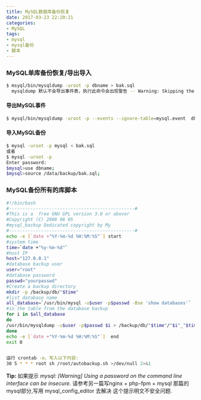 ```yaml
---
title: MySQL数据库备份恢复
date: 2017-03-23 22:20:21
categories:
- MySQL
tags:
- mysql
- mysql备份
- 脚本
---
```

<!-- more -->
### MySQL单库备份恢复/导出导入

```bash
$ msyql/bin/mysqldump -uroot -p dbname > bak.sql
  mysqldump 默认不会导出事件表，执行此命令会出现警告 -- Warning: Skipping the data of table mysql.event. Specify the --events option explicitly
```

#### 导出MySQL事件

```bash
$ mysql/bin/mysqldump -uroot -p --events --ignore-table=mysql.event  dbname > bak.sql 
```

#### 导入MySQL备份

```bash
$ mysql -uroot -p mysql < bak.sql
或者
$ mysql -uroot -p
Enter password:
$mysql>use dbname;
$mysql>source /data/backup/bak.sql;
```

### MySQL备份所有的库脚本

```sh
#!/bin/bash
#-----------------------------------------------#
#This is a  free GNU GPL version 3.0 or abover
#Copyright (C) 2008 06 05
#mysql_backup Dedicated copyright by My
#-----------------------------------------------#
echo -e [`date +"%Y-%m-%d %H:%M:%S"`] start
#system time
time=`date +"%y-%m-%d"`
#host IP
host="127.0.0.1"
#database backup user
user="root"
#database password
passwd="yourpasswd"
#Create a backup directory
mkdir -p /backup/db/"$time"
#list database name
all_database=`/usr/bin/mysql -u$user -p$passwd -Bse 'show databases'`
#in the table from the database backup
for i in $all_database
do
/usr/bin/mysqldump -u$user -p$passwd $i > /backup/db/"$time"/"$i"_"$time".sql
done
echo -e [`date +"%Y-%m-%d %H:%M:%S"`]  end
exit 0


运行 crontab -e，写入以下内容:
30 5 * * * root sh /root/autobackup.sh >/dev/null 2>&1
```

**Tip:** 如果提示 *mysql: [Warning] Using a password on the command line interface can be insecure.*
请参考另一篇写nginx + php-fpm + mysql 那篇的mysql部分,写用 mysql_config_editor 去解决 这个提示明文不安全问题.
